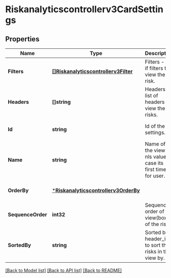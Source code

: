 # Riskanalyticscontrollerv3CardSettings

## Properties
Name | Type | Description | Notes
------------ | ------------- | ------------- | -------------
**Filters** | [**[]Riskanalyticscontrollerv3Filter**](riskanalyticscontrollerv3Filter.md) | Filters - list if filters to view the risk. | [optional] [default to null]
**Headers** | **[]string** | Headers - list of headers to view the risks. | [optional] [default to null]
**Id** | **string** | Id of the settings. | [optional] [default to null]
**Name** | **string** | Name of the view - nls value in case its first time for user. | [optional] [default to null]
**OrderBy** | [***Riskanalyticscontrollerv3OrderBy**](riskanalyticscontrollerv3OrderBy.md) |  | [optional] [default to null]
**SequenceOrder** | **int32** | Sequence  order of the view(box) of the risks. | [optional] [default to null]
**SortedBy** | **string** | Sorted by header_id to sort the risks in the view by. | [optional] [default to null]

[[Back to Model list]](../README.md#documentation-for-models) [[Back to API list]](../README.md#documentation-for-api-endpoints) [[Back to README]](../README.md)

